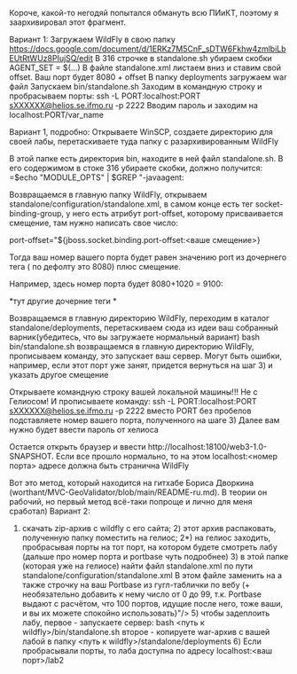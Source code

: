 Короче, какой-то негодяй попытался обмануть всю ПИиКТ, поэтому я заархивировал этот фрагмент.

Вариант 1:
Загружаем WildFly в свою папку
https://docs.google.com/document/d/1ERKz7M5CnF_sDTW6Fkhw4zmlbiLbEUtRtWUz8PIujSQ/edit
В 316 строчке в standalone.sh убираем скобки AGENT_SET = $(...)
В файле standalone.xml листаем вниз и ставим свой offset. Ваш порт будет 8080 + offset
В папку deployments загружаем war файл
Запускаем bin/standalone.sh
Заходим в командную строку и пробрасываем порты:
ssh -L PORT:localhost:PORT sXXXXXX@helios.se.ifmo.ru -p 2222
Вводим пароль и заходим на localhost:PORT/var_name

Вариант 1, подробно:
Открываете WinSCP, создаете директорию для своей лабы, перетаскиваете туда папку с разархивированным WildFly

В этой папке есть директория bin, находите в ней файл standalone.sh. В его содержимом в стоке 316 убираете скобки, должно получится:
=$echo "MODULE_OPTS" | $GREP "\-javaagent:


Возвращаемся в главную папку WildFly, открываем standalone/configuration/standalone.xml, в самом конце есть тег socket-binding-group, у него есть атрибут port-offset, которому присваивается смещение, там нужно написать свое число:

port-offset="${jboss.socket.binding.port-offset:<ваше смещение>}

Тогда ваш номер вашего порта будет равен значению port из дочернего тега <socket-binding name="http" port="${jboss.http.port:8080}"/>( по дефолту это 8080) плюс смещение.

Например, здесь номер порта будет 8080+1020 = 9100:

<socket-binding-group name="standard-sockets" default-interface="public" port-offset="${jboss.socket.binding.port-offset:1020}">
    	<socket-binding name="ajp" port="${jboss.ajp.port:8009}"/>
    	<socket-binding name="http" port="${jboss.http.port:8080}"/>
    	<socket-binding name="https" port="${jboss.https.port:8443}"/>
			*тут другие дочерние теги *
</socket-binding-group>

Возвращаемся в главную директорию WildFly, переходим в каталог standalone/deployments, перетаскиваем сюда из идеи ваш собранный варник(убедитесь, что вы загружаете нормальный вариант)
bash bin/standalone.sh
возвращаемся в главную директорию WildFly, прописываем команду, это запускает ваш сервер. Могут быть ошибки, например, если этот порт уже занят, придется вернуться на шаг 3) и указать другое смещение

Открываете командную строку вашей локальной машины!!! Не с Гелиосом! И прописываете команду:
ssh -L PORT:localhost:PORT sXXXXXX@helios.se.ifmo.ru -p 2222
вместо PORT без пробелов подставляете номер вашего порта, полученного на шаге 3)
Далее вам нужно будет ввести пароль от хелиоса

Остается открыть браузер и ввести http://localhost:18100/web3-1.0-SNAPSHOT.
 Если все прошло нормально, то на этом localhost:<номер порта>
 адресе должна быть странична WildFly

Вот это метод, который находится на гитхабе Бориса Дворкина (worthant/MVC-GeoValidator/blob/main/README-ru.md). В теории он рабочий, но первый метод всё-таки попроще и лично для меня сработал)
Вариант 2:
1) скачать zip-архив с wildfly с его сайта;
        2) этот архив распаковать, полученную папку поместить на гелиос;
        2*) на гелиос заходить, пробрасывая порты на тот порт, на котором будете 	смотреть лабу (дальше про номер порта и portbase чуть подробнее)
        3) в этой папке (которая уже на гелиосе) найти файл standalone.xml по пути standalone/configuration/standalone.xml
        В этом файле заменить
        <interface name="public">
         <inet-address value="${jboss.bind.address:127.0.0.1}"/>
         </interface>
        на
        <interface name="public">
         <any-address/>
         </interface>
        а также строчку
        <socket-binding name="http" port="${jboss.http.port:8080}"/>
        на ваш Portbase из гугл-таблички по вебу (+ необязательно добавить к нему число от 0 до 99, т.к. Portbase выдают с расчётом, что 100 портов, идущие после него, тоже ваши, и вы их можете спокойно использовать}"/>
   5) чтобы задеплоить лабу, первое - запускаете сервер:
        bash <путь к wildfly>/bin/standalone.sh
        второе - копируете war-архив с вашей лабой в папку <путь к wildfly>/standalone/deployments
   6) Если пробрасывали порты, то лаба доступна по адресу localhost:<ваш порт>/lab2
